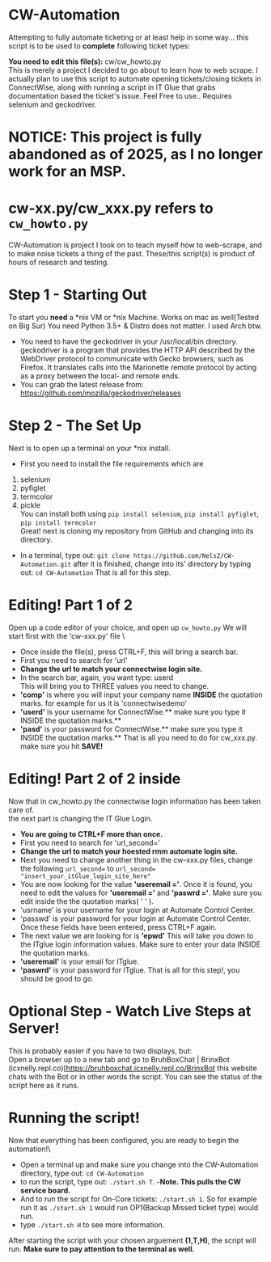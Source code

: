 # CW-Automation
Attempting to fully automate ticketing or at least help in some way...
this script is to be used to **complete** following ticket types: 

**You need to edit this file(s):** cw/cw_howto.py \
This is merely a project I decided to go about to learn how to web scrape. I actually plan to use this script to automate opening tickets/closing tickets in ConnectWise, along with running a script in IT Glue that grabs documentation based the ticket's issue.
Feel Free to use..
Requires selenium and geckodriver.
# NOTICE: This project is fully abandoned as of 2025, as I no longer work for an MSP.
# cw-xx.py/cw_xxx.py refers to ```cw_howto.py```
CW-Automation is project I took on to teach myself how to web-scrape, and to make noise tickets a thing of the past. These/this script(s) is product of hours of research and testing.
# Step 1 - Starting Out
To start you **need** a *nix VM or *nix Machine. Works on mac as well(Tested on Big Sur) You need Python 3.5+ & Distro does not matter. I used Arch btw.

- You need to have the geckodriver in your /usr/local/bin directory.
geckodriver is a program that provides the HTTP API described by the WebDriver protocol to communicate with Gecko browsers, such as Firefox. It translates calls into the Marionette remote protocol by acting as a proxy between the local- and remote ends.
- You can grab the latest release from: https://github.com/mozilla/geckodriver/releases

# Step 2 - The Set Up
Next is to open up a terminal on your *nix install. 
- First you need to install the file requirements which are
1. selenium 
2. pyfiglet 
3. termcolor 
4. pickle \
You can install both using ```pip install selenium```, ```pip install pyfiglet```, ```pip install termcolor``` \
Great! next is cloning my repository from GitHub and changing into its directory.
- In a terminal, type out: ```git clone https://github.com/Nels2/CW-Automation.git```
after it is finished, change into its' directory by typing out: ```cd CW-Automation```
That is all for this step.

# Editing! Part 1 of 2
Open up a code editor of your choice, and open up `cw_howto.py` 
We will start first with the 'cw-xxx.py' file \
- Once inside the file(s), press CTRL+F, this will bring a search bar.
- First you need to search for 'url'
- **Change the url to match your connectwise login site.**
- In the search bar, again, you want type: userd \
This will bring you to THREE values you need to change.
- **'comp'** is where you will input your company name **INSIDE**  the quotation marks. for example for us it is 'connectwisedemo'
- **'userd'** is your username for ConnectWise.** make sure you type it INSIDE the quotation marks.**
- **'pasd'** is your password for ConnectWise.** make sure you type it INSIDE the quotation marks.**
That is all you need to do for cw_xxx.py. make sure you hit **SAVE!** 

# Editing! Part 2 of 2 inside 
Now that in cw_howto.py the connectwise login information has been taken care of.\
the next part is changing the IT Glue Login.
- **You are going to CTRL+F more than once.**
- First you need to search for 'url_second=' 
- **Change the url to match your hoested rmm automate login site.**
- Next you need to change another thing in the cw-xxx.py files, change the following ```url_second=``` to ```url_second= "insert_your_itGlue_login_site_here"```
- You are now looking for the value **'useremail ='**.
Once it is found, you need to edit the values for **'useremail ='** and **'paswrd ='**. Make sure you edit inside the the quotation marks( ' ' ). 
- 'usrname' is your username for your login at Automate Control Center. 
- 'passwd' is your password for your login at Automate Control Center.
Once these fields have been entered, press CTRL+F again.
- The next value we are looking for is **'epwd'**
This will take you down to the ITglue login information values. Make sure to enter your data INSIDE the quotation marks.
- **'useremail'** is your email for ITglue.
- **'paswrd'** is your password for ITglue.
That is all for this step!, you should be good to go.

# Optional Step - Watch Live Steps at Server!
This is probably easier if you have to two displays, but:\
Open a browser up to a new tab and go to BruhBoxChat | BrinxBot (icxnelly.repl.co)\[https://bruhboxchat.icxnelly.repl.co/BrinxBot
this website chats with the Bot or in other words the script. You can see the status of the script here as it runs.

# Running the script!
Now that everything has been configured, you are ready to begin the automation!\
- Open a terminal up and make sure you change into the CW-Automation directory, type out: ```cd CW-Automation```
- to run the script, type out: ```./start.sh T```. -**Note. This pulls the CW service board.**
- And to run the script for On-Core tickets: ```./start.sh 1```.
So for example run it as ```./start.sh 1``` would run OP1(Backup Missed ticket type) would run.
- type ```./start.sh H``` to see more information. 

After starting the script with your chosen arguement **(1,T,H)**, the script will run. **Make sure to pay attention to the terminal as well.** 
